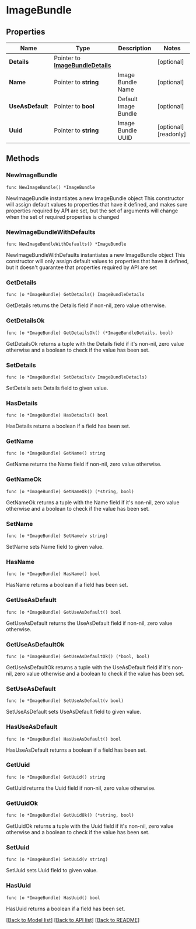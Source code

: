 # ImageBundle

## Properties

Name | Type | Description | Notes
------------ | ------------- | ------------- | -------------
**Details** | Pointer to [**ImageBundleDetails**](ImageBundleDetails.md) |  | [optional] 
**Name** | Pointer to **string** | Image Bundle Name | [optional] 
**UseAsDefault** | Pointer to **bool** | Default Image Bundle | [optional] 
**Uuid** | Pointer to **string** | Image Bundle UUID | [optional] [readonly] 

## Methods

### NewImageBundle

`func NewImageBundle() *ImageBundle`

NewImageBundle instantiates a new ImageBundle object
This constructor will assign default values to properties that have it defined,
and makes sure properties required by API are set, but the set of arguments
will change when the set of required properties is changed

### NewImageBundleWithDefaults

`func NewImageBundleWithDefaults() *ImageBundle`

NewImageBundleWithDefaults instantiates a new ImageBundle object
This constructor will only assign default values to properties that have it defined,
but it doesn't guarantee that properties required by API are set

### GetDetails

`func (o *ImageBundle) GetDetails() ImageBundleDetails`

GetDetails returns the Details field if non-nil, zero value otherwise.

### GetDetailsOk

`func (o *ImageBundle) GetDetailsOk() (*ImageBundleDetails, bool)`

GetDetailsOk returns a tuple with the Details field if it's non-nil, zero value otherwise
and a boolean to check if the value has been set.

### SetDetails

`func (o *ImageBundle) SetDetails(v ImageBundleDetails)`

SetDetails sets Details field to given value.

### HasDetails

`func (o *ImageBundle) HasDetails() bool`

HasDetails returns a boolean if a field has been set.

### GetName

`func (o *ImageBundle) GetName() string`

GetName returns the Name field if non-nil, zero value otherwise.

### GetNameOk

`func (o *ImageBundle) GetNameOk() (*string, bool)`

GetNameOk returns a tuple with the Name field if it's non-nil, zero value otherwise
and a boolean to check if the value has been set.

### SetName

`func (o *ImageBundle) SetName(v string)`

SetName sets Name field to given value.

### HasName

`func (o *ImageBundle) HasName() bool`

HasName returns a boolean if a field has been set.

### GetUseAsDefault

`func (o *ImageBundle) GetUseAsDefault() bool`

GetUseAsDefault returns the UseAsDefault field if non-nil, zero value otherwise.

### GetUseAsDefaultOk

`func (o *ImageBundle) GetUseAsDefaultOk() (*bool, bool)`

GetUseAsDefaultOk returns a tuple with the UseAsDefault field if it's non-nil, zero value otherwise
and a boolean to check if the value has been set.

### SetUseAsDefault

`func (o *ImageBundle) SetUseAsDefault(v bool)`

SetUseAsDefault sets UseAsDefault field to given value.

### HasUseAsDefault

`func (o *ImageBundle) HasUseAsDefault() bool`

HasUseAsDefault returns a boolean if a field has been set.

### GetUuid

`func (o *ImageBundle) GetUuid() string`

GetUuid returns the Uuid field if non-nil, zero value otherwise.

### GetUuidOk

`func (o *ImageBundle) GetUuidOk() (*string, bool)`

GetUuidOk returns a tuple with the Uuid field if it's non-nil, zero value otherwise
and a boolean to check if the value has been set.

### SetUuid

`func (o *ImageBundle) SetUuid(v string)`

SetUuid sets Uuid field to given value.

### HasUuid

`func (o *ImageBundle) HasUuid() bool`

HasUuid returns a boolean if a field has been set.


[[Back to Model list]](../README.md#documentation-for-models) [[Back to API list]](../README.md#documentation-for-api-endpoints) [[Back to README]](../README.md)


